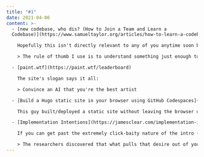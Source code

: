 ```yaml
---
title: "#1"
date: 2021-04-06
content: >-
  - [new codebase, who dis? (How to Join a Team and Learn a
  Codebase)](https://www.samueltaylor.org/articles/how-to-learn-a-codebase.html?utm_source=hackernewsletter&utm_medium=email&utm_term=code)

    Hopefully this isn't directly relevant to any of you anytime soon but it's generally great advice for diving into a new codebase in general (new team or not).

    > The rule of thumb I use is to understand something just enough to express what it does without necessarily knowing exactly how it does that. This process is called "chunking," and it relies on the fact that once you have a basic understanding of a unit of code, "you don't need to remember all the little underlying details" (Oakley).

  - [paint.wtf](https://paint.wtf/leaderboard)

    The site's slogan says it all:

    > Convince an AI that you're the best artist

  - [Build a Hugo static site in your browser using GitHub Codespaces](https://shotor.com/blog/build-a-hugo-static-site-in-your-browser-using-github-codespaces/)

    This guy built/deployed a static site without leaving the browser using a combination of GitHub Codespaces and Netlify.

  - [Implementation Intentions](https://jamesclear.com/implementation-intentions)

    If you can get past the extremely click-baity nature of the intro (and title which was so bad that I used the slug to avoid repeating it here lol), there's actually an interesting article underneath on how motivation has very little effect on achieving goals.

    > The researchers discovered that what pulls that desire out of you and turns it into real–world action isn't your level of motivation, but rather your plan for implementation.
---
```

